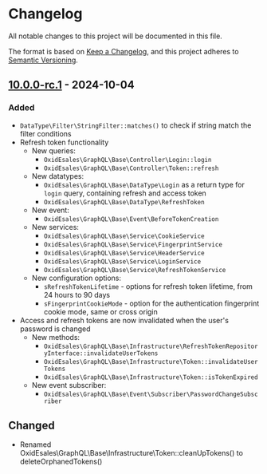 # Changelog
All notable changes to this project will be documented in this file.

The format is based on [Keep a Changelog](https://keepachangelog.com/en/1.0.0/),
and this project adheres to [Semantic Versioning](https://semver.org/spec/v2.0.0.html).

## [10.0.0-rc.1] - 2024-10-04

### Added
- `DataType\Filter\StringFilter::matches()` to check if string match the filter conditions
- Refresh token functionality
  - New queries:
    - `OxidEsales\GraphQL\Base\Controller\Login::login`
    - `OxidEsales\GraphQL\Base\Controller\Token::refresh`
  - New datatypes:
    - `OxidEsales\GraphQL\Base\DataType\Login` as a return type for `login` query, containing refresh and access token
    - `OxidEsales\GraphQL\Base\DataType\RefreshToken`
  - New event:
    - `OxidEsales\GraphQL\Base\Event\BeforeTokenCreation`
  - New services:
    - `OxidEsales\GraphQL\Base\Service\CookieService`
    - `OxidEsales\GraphQL\Base\Service\FingerprintService`
    - `OxidEsales\GraphQL\Base\Service\HeaderService`
    - `OxidEsales\GraphQL\Base\Service\LoginService`
    - `OxidEsales\GraphQL\Base\Service\RefreshTokenService`
  - New configuration options:
    - `sRefreshTokenLifetime` - options for refresh token lifetime, from 24 hours to 90 days
    - `sFingerprintCookieMode` - option for the authentication fingerprint cookie mode, same or cross origin
- Access and refresh tokens are now invalidated when the user's password is changed
  - New methods:
    - `OxidEsales\GraphQL\Base\Infrastructure\RefreshTokenRepositoryInterface::invalidateUserTokens`
    - `OxidEsales\GraphQL\Base\Infrastructure\Token::invalidateUserTokens`
    - `OxidEsales\GraphQL\Base\Infrastructure\Token::isTokenExpired`
  - New event subscriber:
    - `OxidEsales\GraphQL\Base\Event\Subscriber\PasswordChangeSubscriber`

## Changed
- Renamed OxidEsales\GraphQL\Base\Infrastructure\Token::cleanUpTokens() to deleteOrphanedTokens()

[10.0.0-rc.1]: https://github.com/OXID-eSales/graphql-base-module/compare/v9.0.0...v10.0.0-rc.1
